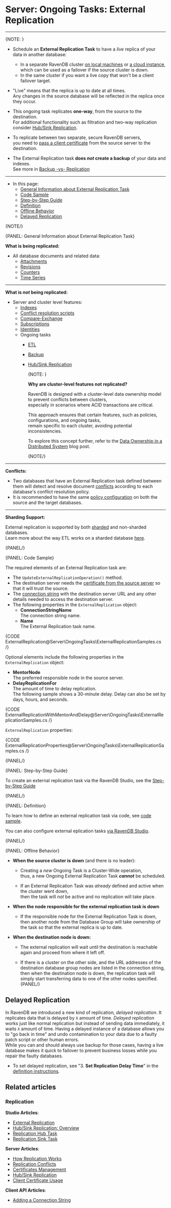 # Server: Ongoing Tasks: External Replication
---

{NOTE: }

* Schedule an **External Replication Task** to have a _live_ replica of your data in another database:
    * In a separate RavenDB cluster [on local machines](../../start/getting-started) or [a cloud instance](../../cloud/cloud-overview),  
      which can be used as a failover if the source cluster is down.
    * In the same cluster if you want a live copy that won't be a client failover target.

* "Live" means that the replica is up to date at all times.  
  Any changes in the source database will be reflected in the replica once they occur.

* This ongoing task replicates **one-way**, from the source to the destination.  
  For additional functionality such as filtration and two-way replication consider [Hub/Sink Replication](../../server/ongoing-tasks/hub-sink-replication).

* To replicate between two separate, secure RavenDB servers,  
  you need to [pass a client certificate](../../server/ongoing-tasks/external-replication#step-by-step-guide) from the source server to the destination.

* The External Replication task **does _not_ create a backup** of your data and indexes.  
  See more in [Backup -vs- Replication](../../studio/database/tasks/backup-task#backup-task--vs--replication-task)

---

* In this page: 
  * [General Information about External Replication Task](../../server/ongoing-tasks/external-replication#general-information-about-external-replication-task)
  * [Code Sample](../../server/ongoing-tasks/external-replication#code-sample)
  * [Step-by-Step Guide](../../server/ongoing-tasks/external-replication#step-by-step-guide)
  * [Definition](../../server/ongoing-tasks/external-replication#definition)  
  * [Offline Behavior](../../server/ongoing-tasks/external-replication#offline-behavior)
  * [Delayed Replication](../../server/ongoing-tasks/external-replication#delayed-replication)

{NOTE/}

{PANEL: General Information about External Replication Task}

**What is being replicated:**

* All database documents and related data:
    * [Attachments](../../document-extensions/attachments/what-are-attachments)
    * [Revisions](../../document-extensions/revisions/overview)
    * [Counters](../../document-extensions/counters/overview)
    * [Time Series](../../document-extensions/timeseries/overview)

---

**What is _not_ being replicated:**

* Server and cluster level features:
    * [Indexes](../../indexes/creating-and-deploying)
    * [Conflict resolution scripts](../../server/clustering/replication/replication-conflicts#conflict-resolution-script)
    * [Compare-Exchange](../../client-api/operations/compare-exchange/overview)
    * [Subscriptions](../../client-api/data-subscriptions/what-are-data-subscriptions)
    * [Identities](../../server/kb/document-identifier-generation#strategy--3)
    * Ongoing tasks
        * [ETL](../../server/ongoing-tasks/etl/basics)
        * [Backup](../../studio/database/tasks/backup-task)
        * [Hub/Sink Replication](../../studio/database/tasks/ongoing-tasks/hub-sink-replication/overview)

          {NOTE: }

          **Why are cluster-level features not replicated?**

          RavenDB is designed with a cluster-level data ownership model to prevent conflicts between clusters,  
          especially in scenarios where ACID transactions are critical.

          This approach ensures that certain features, such as policies, configurations, and ongoing tasks,  
          remain specific to each cluster, avoiding potential inconsistencies.

          To explore this concept further, refer to the [Data Ownership in a Distributed System](https://ayende.com/blog/196769-B/data-ownership-in-a-distributed-system) blog post.

          {NOTE/}

---

**Conflicts:**

* Two databases that have an External Replication task defined between them will detect and resolve document
  [conflicts](../../server/clustering/replication/replication-conflicts) according to each database's conflict resolution policy.
* It is recommended to have the same [policy configuration](../../server/clustering/replication/replication-conflicts#configuring-conflict-resolution-using-the-client)
  on both the source and the target databases.

---

**Sharding Support:**

External replication is supported by both [sharded](../../sharding/overview) and non-sharded databases.  
Learn more about the way ETL works on a sharded database [here](../../sharding/external-replication).

{PANEL/}

{PANEL: Code Sample}

The required elements of an External Replication task are:

* The `UpdateExternalReplicationOperation()` method.
* The destination server needs the [certificate from the source server](../../server/security/authentication/certificate-management#enabling-communication-between-servers:-importing-and-exporting-certificates) 
  so that it will trust the source.
* The [connection string](../../client-api/operations/maintenance/connection-strings/add-connection-string#add-a-raven-connection-string) 
  with the destination server URL and any other details needed to access the destination server.
* The following properties in the `ExternalReplication` object:
  * **ConnectionStringName**  
    The connection string name.  
  * **Name**  
    The External Replication task name.

{CODE ExternalReplication@Server\OngoingTasks\ExternalReplicationSamples.cs /}

Optional elements include the following properties in the `ExternalReplication` object:

* **MentorNode**  
  The preferred responsible node in the source server.
* **DelayReplicationFor**  
  The amount of time to delay replication.  
  The following sample shows a 30-minute delay.  Delay can also be set by days, hours, and seconds.  

{CODE ExternalReplicationWithMentorAndDelay@Server\OngoingTasks\ExternalReplicationSamples.cs /}

`ExternalReplication` properties:

{CODE ExternalReplicationProperties@Server\OngoingTasks\ExternalReplicationSamples.cs /}

{PANEL/}


{PANEL: Step-by-Step Guide}

To create an external replication task via the RavenDB Studio, see the [Step-by-Step Guide](../../studio/database/tasks/ongoing-tasks/external-replication-task#step-by-step-guide)

{PANEL/}

{PANEL: Definition}

To learn how to define an external replication task via code, see [code sample](../../server/ongoing-tasks/external-replication#code-sample).  

You can also configure external eplication tasks [via RavenDB Studio](../../studio/database/tasks/ongoing-tasks/external-replication-task#definition).  

{PANEL/}


{PANEL: Offline Behavior}

* **When the source cluster is down** (and there is no leader):  

  * Creating a _new_ Ongoing Task is a Cluster-Wide operation,  
    thus, a new Ongoing External Replication Task ***cannot*** be scheduled.  

  * If an External Replication Task was _already_ defined and active when the cluster went down,  
    then the task will _not_ be active and no replication will take place.

* **When the node responsible for the external replication task is down**  

  * If the responsible node for the External Replication Task is down,  
    then another node from the Database Group will take ownership of the task so that the external replica is up to date.  

* **When the destination node is down:**  

  * The external replication will wait until the destination is reachable again and proceed from where it left off.  

  * If there is a cluster on the other side, and the URL addresses of the destination database group nodes are listed in the connection string, 
    then when the destination node is down, the replication task will simply start transferring data to one of the other nodes specified.  
{PANEL/}


## Delayed Replication

In RavenDB we introduced a new kind of replication, _delayed replication_. It replicates data that is 
delayed by `X` amount of time. 
_Delayed replication_ works just like normal replication but instead of sending data immediately, 
it waits `X` amount of time. 
Having a delayed instance of a database allows you to "go back in time" and undo contamination to your data 
due to a faulty patch script or other human errors.  
While you can and should always use backup for those cases, having a live database makes it quick to failover 
to prevent business losses while you repair the faulty databases.  

* To set delayed replication, see "3. **Set Replication Delay Time**" in the [definition instructions](../../studio/database/tasks/ongoing-tasks/external-replication-task#definition).  

## Related articles

### Replication

**Studio Articles**:  

- [External Replication](../../studio/database/tasks/ongoing-tasks/external-replication-task)  
- [Hub/Sink Replication: Overview](../../studio/database/tasks/ongoing-tasks/hub-sink-replication/overview)  
- [Replication Hub Task](../../studio/database/tasks/ongoing-tasks/hub-sink-replication/replication-hub-task)  
- [Replication Sink Task](../../studio/database/tasks/ongoing-tasks/hub-sink-replication/replication-sink-task)  

**Server Articles**:  

- [How Replication Works](../../server/clustering/replication/replication)  
- [Replication Conflicts](../../server/clustering/replication/replication-conflicts#configuring-conflict-resolution-using-the-client)  
- [Certificates Management](../../server/security/authentication/certificate-management#enabling-communication-between-servers:-importing-and-exporting-certificates)  
- [Hub/Sink Replication](../../server/ongoing-tasks/hub-sink-replication)  
- [Client Certificate Usage](../../server/security/authentication/client-certificate-usage)  

**Client API Articles**:  

- [Adding a Connection String](../../client-api/operations/maintenance/connection-strings/add-connection-string#operations-how-to-add-a-connection-string)  



